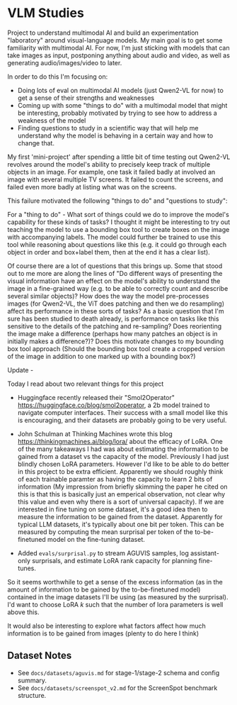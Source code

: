 # VLM Studies

Project to understand multimodal AI and build an experimentation "laboratory" around visual-language models. My main goal is to get some familiarity with multimodal AI. For now, I'm just sticking with models that can take images as input, postponing anything about audio and video, as well as generating audio/images/video to later.

In order to do this I'm focusing on:

- Doing lots of eval on multimodal AI models (just Qwen2-VL for now) to get a sense of their strengths and weaknesses
- Coming up with some "things to do" with a multimodal model that might be interesting, probably motivated by trying to see how to address a weakness of the model
- Finding questions to study in a scientific way that will help me understand why the model is behaving in a certain way and how to change that. 

My first 'mini-project' after spending a little bit of time testing out Qwen2-VL revolves around the model's ability to precisely keep track of multiple objects in an image. For example, one task it failed badly at involved an image with several multiple TV screens. It failed to count the screens, and failed even more badly at listing what was on the screens.

This failure motivated the following "things to do" and "questions to study":

For a "thing to do" - What sort of things could we do to improve the model's capability for these kinds of tasks? I thought it might be interesting to try out teaching the model to use a bounding box tool to create boxes on the image with accompanying labels. The model could further be trained to use this tool while reasoning about questions like this (e.g. it could go through each object in order and box+label them, then at the end it has a clear list).

Of course there are a lot of questions that this brings up. Some that stood out to me more are along the lines of "Do different ways of presenting the visual information have an effect on the model's ability to understand the image in a fine-grained way (e.g. to be able to correctly count and describe several similar objects)? How does the way the model pre-processes images (for Qwen2-VL, the ViT does patching and then we do resampling) affect its performance in these sorts of tasks? As a basic question that I'm sure has been studied to death already, is performance on tasks like this sensitive to the details of the patching and re-sampling? Does reorienting the image make a difference (perhaps how many patches an object is in initially makes a difference?)? Does this motivate changes to my bounding box tool approach (Should the bounding box tool create a cropped version of the image in addition to one marked up with a bounding box?) 

Update -

Today I read about two relevant things for this project

- Huggingface recently released their "Smol2Operator" https://huggingface.co/blog/smol2operator, a 2b model trained to navigate computer interfaces. Their success with a small model like this is encouraging, and their datasets are probably going to be very useful.

- John Schulman at Thinking Machines wrote this blog https://thinkingmachines.ai/blog/lora/ about the efficacy of LoRA. One of the many takeaways I had was about estimating the information to be gained from a dataset vs the capacity of the model. Previously I had just blindly chosen LoRA parameters. However I'd like to be able to do better in this project to be extra efficient. Apparently we should roughly think of each trainable paramter as having the capacity to learn 2 bits of information (My impression from briefly skimming the paper he cited on this is that this is basically just an emperical observation, not clear why this value and even why there is a sort of universal capacity). If we are interested in fine tuning on some dataset, it's a good idea then to measure the information to be gained from the dataset. Apparently for typical LLM datasets, it's typically about one bit per token. This can be measured by computing the mean surprisal per token of the to-be-finetuned model on the fine-tuning dataset. 
- Added `evals/surprisal.py` to stream AGUVIS samples, log assistant-only surprisals, and estimate LoRA rank capacity for planning fine-tunes.

So it seems worthwhile to get a sense of the excess information (as in the amount of information to be gained by the to-be-finetuned model) contained in the image datasets I'll be using (as measured by the surprisal). I'd want to choose LoRA $k$ such that the number of lora parameters is well above this.

It would also be interesting to explore what factors affect how much information is to be gained from images (plenty to do here I think)
## Dataset Notes
- See `docs/datasets/aguvis.md` for stage-1/stage-2 schema and config summary.
- See `docs/datasets/screenspot_v2.md` for the ScreenSpot benchmark structure.

